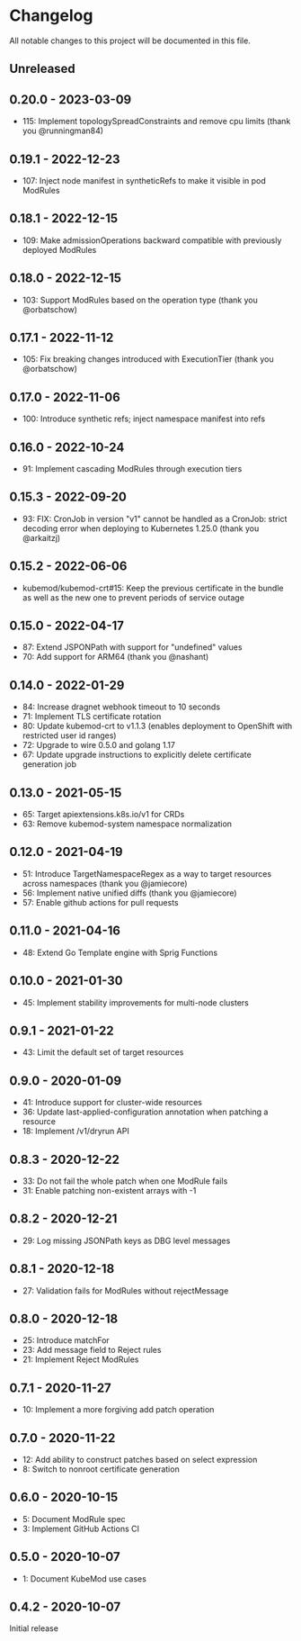# Changelog

All notable changes to this project will be documented in this file.

## Unreleased

## 0.20.0 - 2023-03-09

- 115: Implement topologySpreadConstraints and remove cpu limits (thank you @runningman84)

## 0.19.1 - 2022-12-23

- 107: Inject node manifest in syntheticRefs to make it visible in pod ModRules

## 0.18.1 - 2022-12-15

- 109: Make admissionOperations backward compatible with previously deployed ModRules

## 0.18.0 - 2022-12-15

- 103: Support ModRules based on the operation type (thank you @orbatschow)

## 0.17.1 - 2022-11-12

- 105: Fix breaking changes introduced with ExecutionTier (thank you @orbatschow)

## 0.17.0 - 2022-11-06

- 100: Introduce synthetic refs; inject namespace manifest into refs

## 0.16.0 - 2022-10-24

- 91: Implement cascading ModRules through execution tiers

## 0.15.3 - 2022-09-20

- 93: FIX: CronJob in version "v1" cannot be handled as a CronJob: strict decoding error when deploying to Kubernetes 1.25.0 (thank you @arkaitzj)

## 0.15.2 - 2022-06-06

- kubemod/kubemod-crt#15: Keep the previous certificate in the bundle as well as the new one to prevent periods of service outage

## 0.15.0 - 2022-04-17

- 87: Extend JSPONPath with support for "undefined" values
- 70: Add support for ARM64 (thank you @nashant)

## 0.14.0 - 2022-01-29

- 84: Increase dragnet webhook timeout to 10 seconds
- 71: Implement TLS certificate rotation
- 80: Update kubemod-crt to v1.1.3 (enables deployment to OpenShift with restricted user id ranges)
- 72: Upgrade to wire 0.5.0 and golang 1.17
- 67: Update upgrade instructions to explicitly delete certificate generation job

## 0.13.0 - 2021-05-15

- 65: Target apiextensions.k8s.io/v1 for CRDs
- 63: Remove kubemod-system namespace normalization

## 0.12.0 - 2021-04-19

- 51: Introduce TargetNamespaceRegex as a way to target resources across namespaces (thank you @jamiecore)
- 56: Implement native unified diffs (thank you @jamiecore)
- 57: Enable github actions for pull requests

## 0.11.0 - 2021-04-16

- 48: Extend Go Template engine with Sprig Functions

## 0.10.0 - 2021-01-30

- 45: Implement stability improvements for multi-node clusters

## 0.9.1 - 2021-01-22

- 43: Limit the default set of target resources

## 0.9.0 - 2020-01-09

- 41: Introduce support for cluster-wide resources
- 36: Update last-applied-configuration annotation when patching a resource
- 18: Implement /v1/dryrun API

## 0.8.3 - 2020-12-22

- 33: Do not fail the whole patch when one ModRule fails
- 31: Enable patching non-existent arrays with -1

## 0.8.2 - 2020-12-21

- 29: Log missing JSONPath keys as DBG level messages

## 0.8.1 - 2020-12-18

- 27: Validation fails for ModRules without rejectMessage

## 0.8.0 - 2020-12-18

- 25: Introduce matchFor
- 23: Add message field to Reject rules
- 21: Implement Reject ModRules

## 0.7.1 - 2020-11-27

- 10: Implement a more forgiving add patch operation

## 0.7.0 - 2020-11-22

- 12: Add ability to construct patches based on select expression
- 8: Switch to nonroot certificate generation

## 0.6.0 - 2020-10-15

- 5: Document ModRule spec
- 3: Implement GitHub Actions CI

## 0.5.0 - 2020-10-07

- 1: Document KubeMod use cases

## 0.4.2 - 2020-10-07

Initial release
